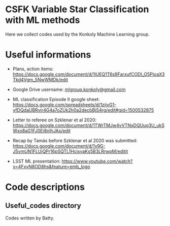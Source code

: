 # CSFK Variable Star Classification with ML methods

Here we collect codes used by the Konkoly Machine Learning group.

# Useful informations

- Plans, action items:
https://docs.google.com/document/d/1lUEQ1T6s9FarxufCODI_O5PioaX3Tkd4Vgm_5NwWMDk/edit

- Google Drive username: mlgroup.konkoly@gmail.com

- ML classification Episode II google sheet:
https://docs.google.com/spreadsheets/d/1zjivG1-yfDQdaUBRvir4G4a7oZUk2h0a2decbBjS4rg/edit#gid=1500532875

- Letter to referee on Szklenar et al 2020:
https://docs.google.com/document/d/1TWrTMJw4vVTNxDQUug3U_ukSWxo8aG1FJ0Ej8nIhJAs/edit

- Recap by Tamás before Szklenar et al 2020 was submitted: 
https://docs.google.com/document/d/1y9G-J5vmUN1FLUiQPr16pSQTL1HcisyaKs5B3LRrwpM/editit

- LSST ML presentation:
 https://www.youtube.com/watch?v=4FxyN8OD8hs&feature=emb_logo

# Code descriptions

## Useful_codes directory
 Codes written by Batty.


